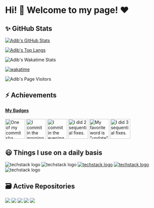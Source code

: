 # Hi! 👋 Welcome to my page! ❤

## ✨ GitHub Stats

[![Adib's GitHub Stats](https://github-readme-stats.vercel.app/api?username=adib-yg&show_icons=true&theme=radical&show=reviews,prs_merged)](https://github.com/adib-yg/github-readme-stats)

[![Adib's Top Langs](https://github-readme-stats.vercel.app/api/top-langs/?username=adib-yg&theme=radical&layout=donut)](https://github.com/adib-yg/github-readme-stats)

![Adib's Wakatime Stats](https://github-readme-stats.vercel.app/api/wakatime/?username=@adib_yg&v=2&layout=compact&&theme=radical&link="https://www.github.com/adib-yg/")

[![wakatime](https://wakatime.com/badge/user/018b3d86-6385-44e4-a635-abc685cc0e38.svg?style=flat)](https://wakatime.com/@018b3d86-6385-44e4-a635-abc685cc0e38)

![Adib's Page Visitors](https://komarev.com/ghpvc/?username=adib-yg&color=AA0055)

## ⚡ Achievements

<!-- my-badges start -->
<h4><a href="https://github.com/my-badges/my-badges">My Badges</a></h4>

<a href="my-badges/a-commit.md"><img src="https://github.com/my-badges/my-badges/blob/master/src/all-badges/abc-commit/a-commit.png?raw=true" alt="One of my commit sha starts with &quot;a&quot;." title="One of my commit sha starts with &quot;a&quot;." width="64"></a>
<a href="my-badges/morning-commits.md"><img src="https://github.com/my-badges/my-badges/blob/master/src/all-badges/time-of-commit/morning-commits.png?raw=true" alt="I commit in the morning." title="I commit in the morning." width="64"></a>
<a href="my-badges/evening-commits.md"><img src="https://github.com/my-badges/my-badges/blob/master/src/all-badges/time-of-commit/evening-commits.png?raw=true" alt="I commit in the evening." title="I commit in the evening." width="64"></a>
<a href="my-badges/fix-2.md"><img src="https://github.com/my-badges/my-badges/blob/master/src/all-badges/fix-commit/fix-2.png?raw=true" alt="I did 2 sequential fixes." title="I did 2 sequential fixes." width="64"></a>
<a href="my-badges/favorite-word.md"><img src="https://github.com/my-badges/my-badges/blob/master/src/all-badges/favorite-word/favorite-word.png?raw=true" alt="My favorite word is &quot;update&quot;." title="My favorite word is &quot;update&quot;." width="64"></a>
<a href="my-badges/fix-3.md"><img src="https://github.com/my-badges/my-badges/blob/master/src/all-badges/fix-commit/fix-3.png?raw=true" alt="I did 3 sequential fixes." title="I did 3 sequential fixes." width="64"></a>
<!-- my-badges end -->

## 😃 Things I use on a daily basis

![techstack logo](https://readme-components.vercel.app/api?component=logo&logo=github&textfill=000000&fill=ffc0cd)
![techstack logo](https://readme-components.vercel.app/api?component=logo&logo=python&textfill=000000&fill=ffc0cd)
[![techstack logo](https://readme-components.vercel.app/api?component=logo&logo=discord&textfill=000000&fill=ffc0cd)](https://discordapp.com/users/adib_yg)
[![techstack logo](https://readme-components.vercel.app/api?component=logo&logo=tiktok&textfill=000000&fill=ffc0cd)](https://tiktok.com/adib_yg)
![techstack logo](https://readme-components.vercel.app/api?component=logo&logo=spotify&textfill=000000&fill=ffc0cd)

## 🗃 Active Repositories


[![](https://github-readme-stats.vercel.app/api/pin/?username=adib-yg&repo=openmp-server-installation&theme=radical)](https://github.com/adib-yg/openmp-server-installation)
[![](https://github-readme-stats.vercel.app/api/pin/?username=adib-yg&repo=openmp-server-browser&theme=radical)](https://github.com/adib-yg/openmp-server-browser)
[![](https://github-readme-stats.vercel.app/api/pin/?username=adib-yg&repo=omp-ipc&theme=radical)](https://github.com/adib-yg/omp-ipc)
[![](https://github-readme-stats.vercel.app/api/pin/?username=adib-yg&repo=SAMP-RGB-Textdraw&theme=radical)](https://github.com/adib-yg/SAMP-RGB-Textdraw)
[![](https://github-readme-stats.vercel.app/api/pin/?username=adib-yg&repo=SAMP-Mobile-Checker&theme=radical)](https://github.com/adib-yg/SAMP-Mobile-Checker)

<!--<img height="120" alt="Thanks for visiting me" width="100%" src="https://raw.githubusercontent.com/BrunnerLivio/brunnerlivio/master/images/marquee.svg" />-->
